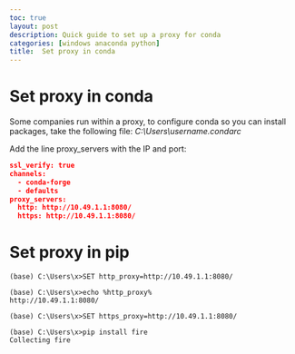 ```yaml
---
toc: true
layout: post
description: Quick guide to set up a proxy for conda
categories: [windows anaconda python]
title:  Set proxy in conda
---
```


# Set proxy in conda

Some companies run within a proxy, to configure conda so you can install packages, take the following file: *C:\Users\username\.condarc*

Add the line proxy_servers with the IP and port:

```json
ssl_verify: true
channels:
  - conda-forge
  - defaults
proxy_servers:
  http: http://10.49.1.1:8080/
  https: http://10.49.1.1:8080/
```

# Set proxy in pip 

```shell
(base) C:\Users\x>SET http_proxy=http://10.49.1.1:8080/

(base) C:\Users\x>echo %http_proxy%
http://10.49.1.1:8080/

(base) C:\Users\x>SET https_proxy=http://10.49.1.1:8080/

(base) C:\Users\x>pip install fire
Collecting fire
```